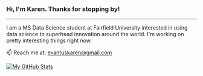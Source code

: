 ### Hi, I'm Karen. Thanks for stopping by!
____________________________________________________

I am a MS Data Science student at Fairfield University interested in using data science to superhead innovation around the world. I'm working on pretty interesting things right now.

📫 Reach me at: exantuskaren@gmail.com

[![My GitHub Stats](https://github-readme-stats.vercel.app/api/?username=kexantus&count_private=true&theme=tokyonight&showicons=true)]()



<!--
**kexantus/kexantus** is a ✨ _special_ ✨ repository because its `README.md` (this file) appears on your GitHub profile.

Here are some ideas to get you started:
- 'Languages used generator' [![My GitHub Language Stats](https://github-readme-stats.vercel.app/api/top-langs/?username=kexantus&langs_count=5&theme=tokyonight)]()
- 🔭 I’m currently working on ...
- 🌱 I’m currently learning ...
- 👯 I’m looking to collaborate on ...
- 🤔 I’m looking for help with ...
- 💬 Ask me about ...
- 📫 How to reach me: ...
- 😄 Pronouns: ...
- ⚡ Fun fact: ...
- 👋
-->
